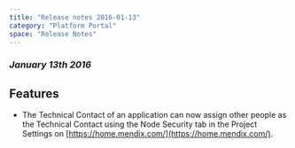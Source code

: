 ```yaml
---
title: "Release notes 2016-01-13"
category: "Platform Portal"
space: "Release Notes"
---
```



### _January 13th 2016_

## Features

*   The Technical Contact of an application can now assign other people as the Technical Contact using the Node Security tab in the Project Settings on [https://home.mendix.com/](https://home.mendix.com/).